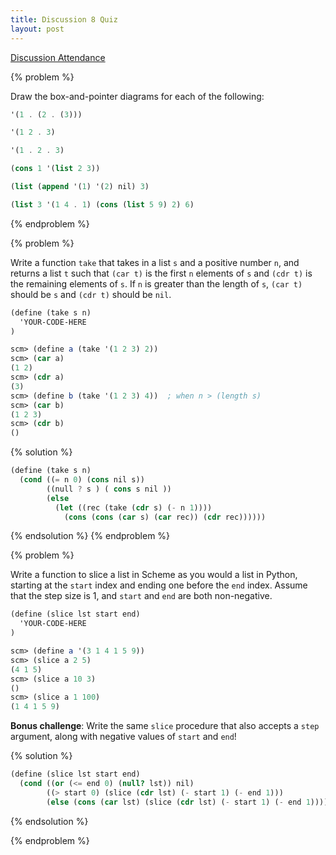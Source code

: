 ```yaml
---
title: Discussion 8 Quiz
layout: post
---
```


[Discussion Attendance](http://goo.gl/forms/cXvrKdFKIg)

{% problem %}

Draw the box-and-pointer diagrams for each of the following:

```scheme
'(1 . (2 . (3)))

'(1 2 . 3)

'(1 . 2 . 3)

(cons 1 '(list 2 3))

(list (append '(1) '(2) nil) 3)

(list 3 '(1 4 . 1) (cons (list 5 9) 2) 6)
```

{% endproblem %}



{% problem %}

Write a function `take` that takes in a list `s` and a positive number `n`, and returns a list `t` such that `(car t)` is the first `n` elements of `s` and `(cdr t)` is the remaining elements of `s`. If `n` is greater than the length of `s`, `(car t)` should be `s` and `(cdr t)` should be `nil`.

```scheme
(define (take s n)
  'YOUR-CODE-HERE
)
```

```scheme
scm> (define a (take '(1 2 3) 2))
scm> (car a)
(1 2)
scm> (cdr a)
(3)
scm> (define b (take '(1 2 3) 4))  ; when n > (length s)
scm> (car b)
(1 2 3)
scm> (cdr b)
()
```

{% solution %}

```scheme
(define (take s n)
  (cond ((= n 0) (cons nil s))
        ((null ? s ) ( cons s nil ))
        (else
          (let ((rec (take (cdr s) (- n 1))))
            (cons (cons (car s) (car rec)) (cdr rec))))))
```

{% endsolution %}
{% endproblem %}



{% problem %}

Write a function to slice a list in Scheme as you would a list in Python, starting at the `start` index and ending one before the `end` index. Assume that the step size is 1, and `start` and `end` are both non-negative.

```scheme
(define (slice lst start end)
  'YOUR-CODE-HERE
)
```

```scheme
scm> (define a '(3 1 4 1 5 9))
scm> (slice a 2 5)
(4 1 5)
scm> (slice a 10 3)
()
scm> (slice a 1 100)
(1 4 1 5 9)
```

**Bonus challenge**: Write the same `slice` procedure that also accepts a `step` argument, along with negative values of `start` and `end`!

{% solution %}
```scheme
(define (slice lst start end)
  (cond ((or (<= end 0) (null? lst)) nil)
        ((> start 0) (slice (cdr lst) (- start 1) (- end 1)))
        (else (cons (car lst) (slice (cdr lst) (- start 1) (- end 1))))))
```
{% endsolution %}

{% endproblem %}
